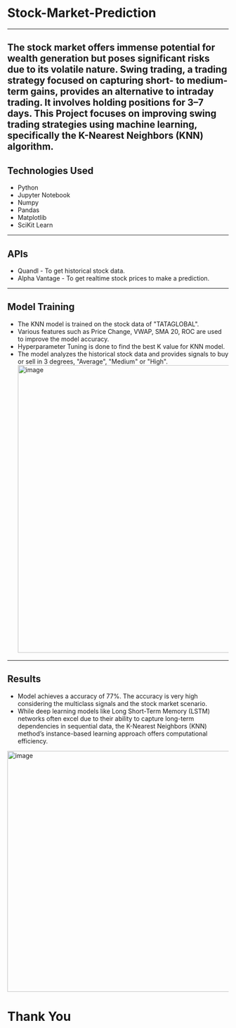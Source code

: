# Stock-Market-Prediction
--- 
The stock market offers immense potential for wealth generation but poses significant risks due to its volatile nature. Swing trading, a trading strategy focused on capturing short- to medium-term gains, provides an alternative to intraday trading. It involves holding positions for 3–7 days. This Project focuses on improving swing trading strategies using machine learning, specifically the K-Nearest Neighbors (KNN) algorithm.
---
## Technologies Used
- Python
- Jupyter Notebook
- Numpy
- Pandas
- Matplotlib
- SciKit Learn
---
## APIs
- Quandl - To get historical stock data.
- Alpha Vantage - To get realtime stock prices to make a prediction.
---
## Model Training
- The KNN model is trained on the stock data of "TATAGLOBAL".
- Various features such as Price Change, VWAP, SMA 20, ROC are used to improve the model accuracy.
- Hyperparameter Tuning is done to find the best K value for KNN model.
- The model analyzes the historical stock data and provides signals to buy or sell in 3 degrees, "Average", "Medium" or "High".
  <img width="653" alt="image" src="https://github.com/user-attachments/assets/da45b2d5-4f1e-4295-afe8-cfbadee70e37" />

---
## Results
- Model achieves a accuracy of 77%. The accuracy is very high considering the multiclass signals and the stock market scenario.
- While deep learning models like Long Short-Term Memory (LSTM) networks often excel due to their ability to capture long-term dependencies in sequential data, the K-Nearest Neighbors (KNN) method’s instance-based learning approach offers computational efficiency.
<img width="547" alt="image" src="https://github.com/user-attachments/assets/5c3af5ea-ad04-43cd-b226-24e7afa0ff8e" />


# Thank You

